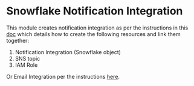 # Snowflake Notification Integration

This module creates notification integration as per the instructions in this [doc](https://docs.snowflake.com/en/user-guide/data-load-snowpipe-errors-sns.html#:~:text=A%20notification%20integration%20is%20a,integration%20can%20support%20multiple%20pipes.) which details how to create the following resources and link them together:

1. Notification Integration (Snowflake object)
2. SNS topic
3. IAM Role

Or Email Integration per the instructions [here](https://docs.snowflake.com/en/user-guide/email-stored-procedures#creating-a-notification-integration).
